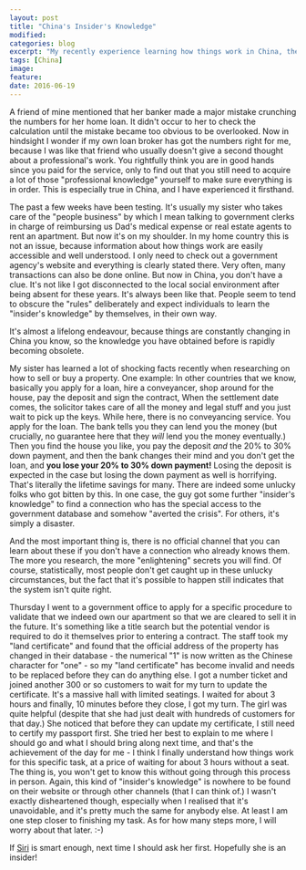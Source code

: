 ```yaml
---
layout: post
title: "China's Insider's Knowledge"
modified:
categories: blog
excerpt: "My recently experience learning how things work in China, the Chinese way"
tags: [China]
image:
feature:
date: 2016-06-19
---
```


A friend of mine mentioned that her banker made a major mistake crunching the numbers for her home loan. It didn't occur to her to check the calculation until the mistake became too obvious to be overlooked. Now in hindsight I wonder if my own loan broker has got the numbers right for me, because I was like that friend who usually doesn't give a second thought about a professional's work. You rightfully think you are in good hands since you paid for the service, only to find out that you still need to acquire a lot of those "professional knowledge" yourself to make sure everything is in order. This is especially true in China, and I have experienced it firsthand.

The past a few weeks have been testing. It's usually my sister who takes care of the "people business" by which I mean talking to government clerks in charge of reimbursing us Dad's medical expense or real estate agents to rent an apartment. But now it's on my shoulder. In my home country this is not an issue, because information about how things work are easily accessible and well understood. I only need to check out a government agency's website and everything is clearly stated there. Very often, many transactions can also be done online. But now in China, you don't have a clue. It's not like I got disconnected to the local social environment after being absent for these years. It's always been like that. People seem to tend to obscure the "rules" deliberately and expect individuals to learn the "insider's knowledge" by themselves, in their own way.

It's almost a lifelong endeavour, because things are constantly changing in China you know, so the knowledge you have obtained before is rapidly becoming obsolete.

My sister has learned a lot of shocking facts recently when researching on how to sell or buy a property. One example: In other countries that we know, basically you apply for a loan, hire a conveyancer, shop around for the house, pay the deposit and sign the contract, When the settlement date comes, the solicitor takes care of all the money and legal stuff and you just wait to pick up the keys. While here, there is no conveyancing service. You apply for the loan. The bank tells you they can lend you the money (but crucially, no guarantee here that they *will* lend you the money eventually.) Then you find the house you like, you pay the deposit *and* the 20% to 30% down payment, and then the bank changes their mind and you don't get the loan, and **you lose your 20% to 30% down payment!** Losing the deposit is expected in the case but losing the down payment as well is horrifying. That's literally the lifetime savings for many. There are indeed some unlucky folks who got bitten by this. In one case, the guy got some further "insider's knowledge" to find a connection who has the special access to the government database and somehow "averted the crisis". For others, it's simply a disaster.

And the most important thing is, there is no official channel that you can learn about these if you don't have a connection who already knows them. The more you research, the more "enlightening" secrets you will find. Of course, statistically, most people don't get caught up in these unlucky circumstances, but the fact that it's possible to happen still indicates that the system isn't quite right.

Thursday I went to a government office to apply for a specific procedure to validate that we indeed own our apartment so that we are cleared to sell it in the future. It's something like a title search but the potential vendor is required to do it themselves prior to entering a contract. The staff took my "land certificate" and found that the official address of the property has changed in their database - the numerical "1" is now written as the Chinese character for "one" - so my "land certificate" has become invalid and needs to be replaced before they can do anything else. I got a number ticket and joined another 300 or so customers to wait for my turn to update the certificate. It's a massive hall with limited seatings. I waited for about 3 hours and finally, 10 minutes before they close, I got my turn. The girl was quite helpful (despite that she had just dealt with hundreds of customers for that day.) She noticed that before they can update my certificate, I still need to certify my passport first. She tried her best to explain to me where I should go and what I should bring along next time, and that's the achievement of the day for me - I think I finally understand how things work for this specific task, at a price of waiting for about 3 hours without a seat. The thing is, you won't get to know this without going through this process in person. Again, this kind of "insider's knowledge" is nowhere to be found on their website or through other channels (that I can think of.) I wasn't exactly disheartened though, especially when I realised that it's unavoidable, and it's pretty much the same for anybody else. At least I am one step closer to finishing my task. As for how many steps more, I will worry about that later. :-)

If [Siri](http://www.apple.com/ios/siri) is smart enough, next time I should ask her first. Hopefully she is an insider!
